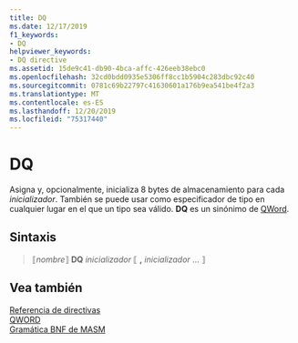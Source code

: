 ```yaml
---
title: DQ
ms.date: 12/17/2019
f1_keywords:
- DQ
helpviewer_keywords:
- DQ directive
ms.assetid: 15de9c41-db90-4bca-affc-426eeb38ebc0
ms.openlocfilehash: 32cd0bdd0935e5306ff8cc1b5904c283dbc92c40
ms.sourcegitcommit: 0781c69b22797c41630601a176b9ea541be4f2a3
ms.translationtype: MT
ms.contentlocale: es-ES
ms.lasthandoff: 12/20/2019
ms.locfileid: "75317440"
---
```

# <a name="dq"></a>DQ

Asigna y, opcionalmente, inicializa 8 bytes de almacenamiento para cada *inicializador*. También se puede usar como especificador de tipo en cualquier lugar en el que un tipo sea válido. **DQ** es un sinónimo de [QWord](qword.md).

## <a name="syntax"></a>Sintaxis

> ⟦*nombre*⟧ **DQ** *inicializador* ⟦ __,__ *inicializador* ... ⟧

## <a name="see-also"></a>Vea también

[Referencia de directivas](directives-reference.md)\
[QWORD](qword.md)\
[Gramática BNF de MASM](masm-bnf-grammar.md)
